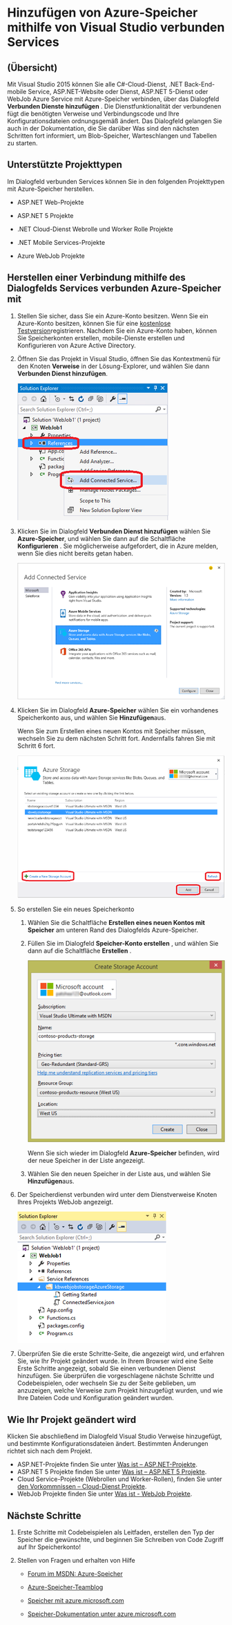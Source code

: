 <properties 
   pageTitle="Hinzufügen von Azure-Speicher mithilfe von Diensten verbunden in Visual Studio | Microsoft Azure"
   description="Hinzufügen von Azure-Speicher zu Ihrer Anwendung mithilfe des Dialogfelds Visual Studio verbunden Dienste hinzufügen"
   services="visual-studio-online"
   documentationCenter="na"
   authors="TomArcher"
   manager="douge"
   editor="" />
<tags 
   ms.service="storage"
   ms.devlang="na"
   ms.topic="article"
   ms.tgt_pltfrm="na"
   ms.workload="na"
   ms.date="08/15/2016"
   ms.author="tarcher" />

# <a name="adding-azure-storage-by-using-visual-studio-connected-services"></a>Hinzufügen von Azure-Speicher mithilfe von Visual Studio verbunden Services

## <a name="overview"></a>(Übersicht)

Mit Visual Studio 2015 können Sie alle C#-Cloud-Dienst, .NET Back-End-mobile Service, ASP.NET-Website oder Dienst, ASP.NET 5-Dienst oder WebJob Azure Service mit Azure-Speicher verbinden, über das Dialogfeld **Verbunden Dienste hinzufügen** . Die Dienstfunktionalität der verbundenen fügt die benötigten Verweise und Verbindungscode und Ihre Konfigurationsdateien ordnungsgemäß ändert. Das Dialogfeld gelangen Sie auch in der Dokumentation, die Sie darüber Was sind den nächsten Schritten fort informiert, um Blob-Speicher, Warteschlangen und Tabellen zu starten.

## <a name="supported-project-types"></a>Unterstützte Projekttypen

Im Dialogfeld verbunden Services können Sie in den folgenden Projekttypen mit Azure-Speicher herstellen.

- ASP.NET Web-Projekte

- ASP.NET 5 Projekte

- .NET Cloud-Dienst Webrolle und Worker Rolle Projekte

- .NET Mobile Services-Projekte

- Azure WebJob Projekte


## <a name="connect-to-azure-storage-using-the-connected-services-dialog"></a>Herstellen einer Verbindung mithilfe des Dialogfelds Services verbunden Azure-Speicher mit

1. Stellen Sie sicher, dass Sie ein Azure-Konto besitzen. Wenn Sie ein Azure-Konto besitzen, können Sie für eine [kostenlose Testversion](http://go.microsoft.com/fwlink/?LinkId=518146)registrieren. Nachdem Sie ein Azure-Konto haben, können Sie Speicherkonten erstellen, mobile-Dienste erstellen und Konfigurieren von Azure Active Directory.

1. Öffnen Sie das Projekt in Visual Studio, öffnen Sie das Kontextmenü für den Knoten **Verweise** in der Lösung-Explorer, und wählen Sie dann **Verbunden Dienst hinzufügen**.

    ![Hinzufügen eines verbundenen Dienstes](./media/vs-azure-tools-connected-services-storage/IC796702.png)

1. Klicken Sie im Dialogfeld **Verbunden Dienst hinzufügen** wählen Sie **Azure-Speicher**, und wählen Sie dann auf die Schaltfläche **Konfigurieren** . Sie möglicherweise aufgefordert, die in Azure melden, wenn Sie dies nicht bereits getan haben.

    ![Fügen Sie Dienst verbunden (Dialogfeld) - Speicher hinzu](./media/vs-azure-tools-connected-services-storage/IC796703.png)

1. Klicken Sie im Dialogfeld **Azure-Speicher** wählen Sie ein vorhandenes Speicherkonto aus, und wählen Sie **Hinzufügen**aus.

    Wenn Sie zum Erstellen eines neuen Kontos mit Speicher müssen, wechseln Sie zu dem nächsten Schritt fort. Andernfalls fahren Sie mit Schritt 6 fort.

    ![Dialogfeld ' Azure-Speicher](./media/vs-azure-tools-connected-services-storage/IC796704.png)

1. So erstellen Sie ein neues Speicherkonto 

    1. Wählen Sie die Schaltfläche **Erstellen eines neuen Kontos mit Speicher** am unteren Rand des Dialogfelds Azure-Speicher.

    1. Füllen Sie im Dialogfeld **Speicher-Konto erstellen** , und wählen Sie dann auf die Schaltfläche **Erstellen** .
    
        ![Dialogfeld ' Azure-Speicher](./media/vs-azure-tools-connected-services-storage/create-storage-account.png)

        Wenn Sie sich wieder im Dialogfeld **Azure-Speicher** befinden, wird der neue Speicher in der Liste angezeigt.

    1. Wählen Sie den neuen Speicher in der Liste aus, und wählen Sie **Hinzufügen**aus.

1. Der Speicherdienst verbunden wird unter dem Dienstverweise Knoten Ihres Projekts WebJob angezeigt.

    ![Azure-Speicher im Web Aufträge Projekt](./media/vs-azure-tools-connected-services-storage/IC796705.png)

1. Überprüfen Sie die erste Schritte-Seite, die angezeigt wird, und erfahren Sie, wie Ihr Projekt geändert wurde. In Ihrem Browser wird eine Seite Erste Schritte angezeigt, sobald Sie einen verbundenen Dienst hinzufügen. Sie überprüfen die vorgeschlagene nächste Schritte und Codebeispielen, oder wechseln Sie zu der Seite geblieben, um anzuzeigen, welche Verweise zum Projekt hinzugefügt wurden, und wie Ihre Dateien Code und Konfiguration geändert wurden.

## <a name="how-your-project-is-modified"></a>Wie Ihr Projekt geändert wird

Klicken Sie abschließend im Dialogfeld Visual Studio Verweise hinzugefügt, und bestimmte Konfigurationsdateien ändert. Bestimmten Änderungen richtet sich nach dem Projekt. 

 - ASP.NET-Projekte finden Sie unter [Was ist – ASP.NET-Projekte](http://go.microsoft.com/fwlink/p/?LinkId=513126). 
 - ASP.NET 5 Projekte finden Sie unter [Was ist – ASP.NET 5 Projekte](http://go.microsoft.com/fwlink/p/?LinkId=513124). 
 - Cloud Service-Projekte (Webrollen und Worker-Rollen), finden Sie unter [den Vorkommnissen – Cloud-Dienst Projekte](http://go.microsoft.com/fwlink/p/?LinkId=516965). 
 - WebJob Projekte finden Sie unter [Was ist - WebJob Projekte](./storage/vs-storage-webjobs-what-happened.md).

## <a name="next-steps"></a>Nächste Schritte

1. Erste Schritte mit Codebeispielen als Leitfaden, erstellen den Typ der Speicher die gewünschte, und beginnen Sie Schreiben von Code Zugriff auf Ihr Speicherkonto!

1. Stellen von Fragen und erhalten von Hilfe
     - [Forum im MSDN: Azure-Speicher](https://social.msdn.microsoft.com/forums/azure/home?forum=windowsazuredata)

     - [Azure-Speicher-Teamblog](http://blogs.msdn.com/b/windowsazurestorage/)

     - [Speicher mit azure.microsoft.com](https://azure.microsoft.com/services/storage/)

     - [Speicher-Dokumentation unter azure.microsoft.com](https://azure.microsoft.com/documentation/services/storage/)

